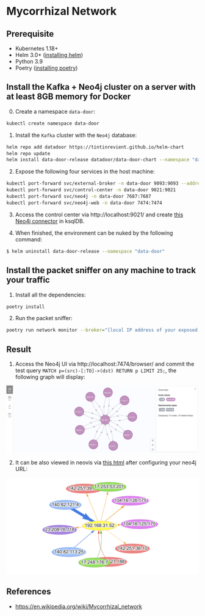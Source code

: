 # Mycorrhizal Network

## Prerequisite

* Kubernetes 1.18+
* Helm 3.0+ ([installing helm](https://helm.sh/docs/intro/install/))
* Python 3.9
* Poetry ([installing poetry](https://python-poetry.org/))

## Install the Kafka + Neo4j cluster on a server with at least 8GB memory for Docker

0. Create a namespace `data-door`:
```bash
kubectl create namespace data-door
```

1. Install the `Kafka` cluster with the `Neo4j` database:
```bash
helm repo add datadoor https://tintinrevient.github.io/helm-chart
helm repo update
helm install data-door-release datadoor/data-door-chart --namespace "data-door"
```

2. Expose the following four services in the host machine:
```bash
kubectl port-forward svc/external-broker -n data-door 9093:9093 --address='0.0.0.0'
kubectl port-forward svc/control-center -n data-door 9021:9021
kubectl port-forward svc/neo4j -n data-door 7687:7687
kubectl port-forward svc/neo4j-web -n data-door 7474:7474
```

3. Access the control center via http://localhost:9021/ and create [this Neo4j connector](ksql/neo4j_connector.sql) in ksqlDB.

4. When finished, the environment can be nuked by the following command:
```bash
$ helm uninstall data-door-release --namespace "data-door"
```

## Install the packet sniffer on any machine to track your traffic

1. Install all the dependencies:
```bash
poetry install
```

2. Run the packet sniffer:
```bash
poetry run network monitor --broker="[local IP address of your exposed external Kafka broker]:9093"
```

## Result

1. Access the Neo4j UI via http://localhost:7474/browser/ and commit the test query `MATCH p=(src)-[:TO]->(dst) RETURN p LIMIT 25;`, the following graph will display:
<p float="left">
    <img src="pix/neo4j.png" width="800" />
</p>

2. It can be also viewed in neovis via [this html](neovis/network.html) after configuring your neo4j URL:
<p float="left">
    <img src="pix/neovis.png" width="700" />
</p>

## References
* https://en.wikipedia.org/wiki/Mycorrhizal_network
